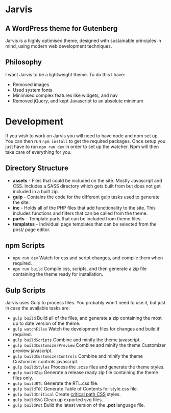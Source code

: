 # Jarvis
## A WordPress theme for Gutenberg

Jarvis is a highly optimised theme, designed with sustainable principles in mind, using modern web development techniques.

## Philosophy

I want Jarvis to be a lightweight theme. To do this I have:

* Removed images
* Used system fonts
* Minimised complex features like widgets, and nav
* Removed jQuery, and kept Javascript to an absolute minimum

# Development

If you wish to work on Jarvis you will need to have node and npm set up. You can then run `npm install` to get the required packages. Once setup you just have to run `npm run dev` in order to set up the watcher. Npm will then take care of everything for you.

## Directory Structure

* __assets__ - Files that could be included on the site. Mostly Javascript and CSS. Includes a SASS directory which gets built from but does not get included in a built zip.
* __gulp__ - Contains the code for the different gulp tasks used to generate the site.
* __inc__ - Holds all of the PHP files that add functionality to the site. This includes functions and filters that can be called from the theme.
* __parts__ - Template parts that can be included from theme files.
* __templates__ - Individual page templates that can be selected from the post/ page editor.

## npm Scripts

* `npm run dev` Watch for css and script changes, and compile them when required.
* `npm run build` Compile css, scripts, and then generate a zip file containing the theme ready for installation.

## Gulp Scripts

Jarvis uses Gulp to process files. You probably won't need to use it, but just in case the available tasks are:

* `gulp build` Build all of the files, and generate a zip containing the most up to date version of the theme.
* `gulp watchFiles` Watch the development files for changes and build if required.
* `gulp buildScripts` Combine and minify the theme javascript.
* `gulp buildCustomizerPreview` Combine and minify the theme Customizer preview javascript.
* `gulp buildCustomizerControls` Combine and minify the theme Customizer controls javascript.
* `gulp buildStyles` Process the .scss files and generate the theme styles.
* `gulp buildZip` Generate a release ready zip file containing the theme files only.
* `gulp buildRTL` Generate the RTL.css file.
* `gulp buildTOC` Generate Table of Contents for style.css file.
* `gulp buildCritical` Create [critical path CSS](https://www.smashingmagazine.com/2015/08/understanding-critical-css/#what-is-critical-css) styles.
* `gulp buildSVG` Clean up exported svg files.
* `gulp buildPot` Build the latest version of the __.pot__ language file.